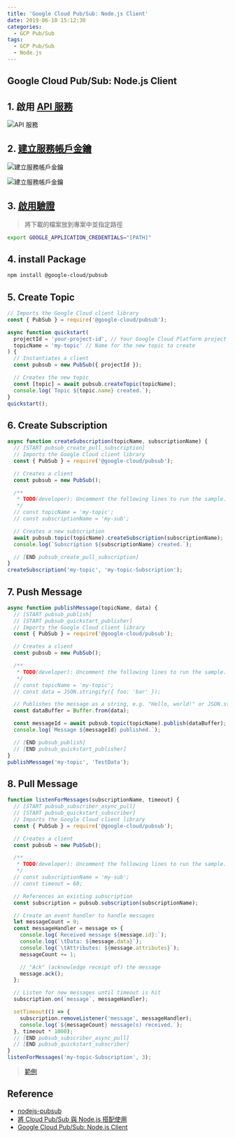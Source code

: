 ```yaml
---
title: 'Google Cloud Pub/Sub: Node.js Client'
date: 2019-06-10 15:12:30
categories:
  - GCP Pub/Sub
tags:
  - GCP Pub/Sub
  - Node.js
---
```


## Google Cloud Pub/Sub: Node.js Client

## 1. 啟用 [API 服務](https://console.developers.google.com/apis/library/pubsub.googleapis.com?q=pub&id=e5839763-4006-424c-89ae-49057442b67a&project=green-cell-242807)

![API 服務](https://i.imgur.com/qGZefyd.png)

## 2. [建立服務帳戶金鑰](https://console.cloud.google.com/apis/credentials/)

![建立服務帳戶金鑰](https://i.imgur.com/nyJzv1P.png)

![建立服務帳戶金鑰](https://i.imgur.com/H39UREY.png)

## 3. [啟用驗證](https://cloud.google.com/docs/authentication/getting-started#auth-cloud-implicit-nodejs)

> 將下載的檔案放到專案中並指定路徑

```bash
export GOOGLE_APPLICATION_CREDENTIALS="[PATH]"
```

## 4. install Package

```bash
npm install @google-cloud/pubsub
```

## 5. Create Topic

```javascript
// Imports the Google Cloud client library
const { PubSub } = require('@google-cloud/pubsub');

async function quickstart(
  projectId = 'your-project-id', // Your Google Cloud Platform project ID
  topicName = 'my-topic' // Name for the new topic to create
) {
  // Instantiates a client
  const pubsub = new PubSub({ projectId });

  // Creates the new topic
  const [topic] = await pubsub.createTopic(topicName);
  console.log(`Topic ${topic.name} created.`);
}
quickstart();
```

## 6. Create Subscription

```javascript
async function createSubscription(topicName, subscriptionName) {
  // [START pubsub_create_pull_subscription]
  // Imports the Google Cloud client library
  const { PubSub } = require('@google-cloud/pubsub');

  // Creates a client
  const pubsub = new PubSub();

  /**
   * TODO(developer): Uncomment the following lines to run the sample.
   */
  // const topicName = 'my-topic';
  // const subscriptionName = 'my-sub';

  // Creates a new subscription
  await pubsub.topic(topicName).createSubscription(subscriptionName);
  console.log(`Subscription ${subscriptionName} created.`);

  // [END pubsub_create_pull_subscription]
}
createSubscription('my-topic', 'my-topic-Subscription');
```

## 7. Push Message

```javascript
async function publishMessage(topicName, data) {
  // [START pubsub_publish]
  // [START pubsub_quickstart_publisher]
  // Imports the Google Cloud client library
  const { PubSub } = require('@google-cloud/pubsub');

  // Creates a client
  const pubsub = new PubSub();

  /**
   * TODO(developer): Uncomment the following lines to run the sample.
   */
  // const topicName = 'my-topic';
  // const data = JSON.stringify({ foo: 'bar' });

  // Publishes the message as a string, e.g. "Hello, world!" or JSON.stringify(someObject)
  const dataBuffer = Buffer.from(data);

  const messageId = await pubsub.topic(topicName).publish(dataBuffer);
  console.log(`Message ${messageId} published.`);

  // [END pubsub_publish]
  // [END pubsub_quickstart_publisher]
}
publishMessage('my-topic', 'TestData');
```

## 8. Pull Message

```javascript
function listenForMessages(subscriptionName, timeout) {
  // [START pubsub_subscriber_async_pull]
  // [START pubsub_quickstart_subscriber]
  // Imports the Google Cloud client library
  const { PubSub } = require('@google-cloud/pubsub');

  // Creates a client
  const pubsub = new PubSub();

  /**
   * TODO(developer): Uncomment the following lines to run the sample.
   */
  // const subscriptionName = 'my-sub';
  // const timeout = 60;

  // References an existing subscription
  const subscription = pubsub.subscription(subscriptionName);

  // Create an event handler to handle messages
  let messageCount = 0;
  const messageHandler = message => {
    console.log(`Received message ${message.id}:`);
    console.log(`\tData: ${message.data}`);
    console.log(`\tAttributes: ${message.attributes}`);
    messageCount += 1;

    // "Ack" (acknowledge receipt of) the message
    message.ack();
  };

  // Listen for new messages until timeout is hit
  subscription.on(`message`, messageHandler);

  setTimeout(() => {
    subscription.removeListener('message', messageHandler);
    console.log(`${messageCount} message(s) received.`);
  }, timeout * 1000);
  // [END pubsub_subscriber_async_pull]
  // [END pubsub_quickstart_subscriber]
}
listenForMessages('my-topic-Subscription', 3);
```

> [範例](https://github.com/ste5022424/GcpPubSub)

## Reference

- [nodejs-pubsub](https://github.com/googleapis/nodejs-pubsub)
- [將 Cloud Pub/Sub 與 Node.js 搭配使用](https://cloud.google.com/nodejs/getting-started/using-pub-sub?hl=zh-tw)
- [Google Cloud Pub/Sub: Node.js Client](https://www.npmjs.com/package/@google-cloud/pubsub)
